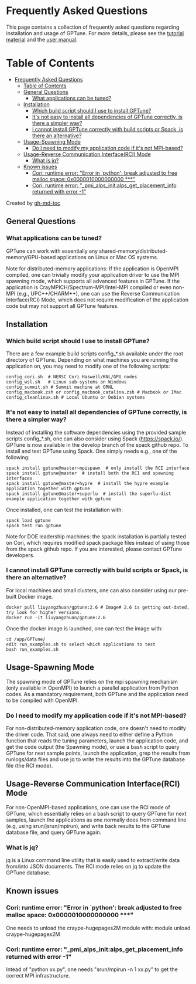 # Frequently Asked Questions

This page contains a collection of frequently asked questions regarding installation and usage of GPTune. For more details, please see the [tutorial material](https://gptune.lbl.gov/documentation/gptune-tutorial-ecp2021/) and the [user manual](https://github.com/gptune/GPTune/blob/master/Doc/GPTune_UsersGuide.pdf).  

Table of Contents
=================

* [Frequently Asked Questions](#frequently-asked-questions)
   * [Table of Contents](#table-of-contents)
   * [General Questions](#general-questions)
      * [What applications can be tuned?](#what-applications-can-be-tuned)
   * [Installation](#installation)
      * [Which build script should I use to install GPTune?](#which-build-script-should-i-use-to-install-gptune)
      * [It's not easy to install all dependencies of GPTune correctly, is there a simpler way?](#its-not-easy-to-install-all-dependencies-of-gptune-correctly-is-there-a-simpler-way)
      * [I cannot install GPTune correctly with build scripts or Spack, is there an alternative?](#i-cannot-install-gptune-correctly-with-build-scripts-or-spack-is-there-an-alternative)
   * [Usage-Spawning Mode](#usage-spawning-mode)
      * [Do I need to modify my application code if it's not MPI-based?](#do-i-need-to-modify-my-application-code-if-its-not-mpi-based)
   * [Usage-Reverse Communication Interface(RCI) Mode](#usage-reverse-communication-interfacerci-mode)
      * [What is jq?](#what-is-jq)
   * [Known issues](#known-issues)
      * [Cori: runtime error: "Error in `python': break adjusted to free malloc space: 0x0000010000000000 ***"](#cori-runtime-error-error-in-python-break-adjusted-to-free-malloc-space-0x0000010000000000-)
      * [Cori: runtime error: "_pmi_alps_init:alps_get_placement_info returned with error -1"](#cori-runtime-error-_pmi_alps_initalps_get_placement_info-returned-with-error--1)

Created by [gh-md-toc](https://github.com/ekalinin/github-markdown-toc)

## General Questions

### What applications can be tuned?
GPTune can work with essentially any shared-memory/distributed-memory/GPU-based applications on Linux or Mac OS systems. 

Note for distributed-memory applications: If the application is OpenMPI compiled, one can trivially modify your application driver to use the MPI spawning mode, which supports all advanced features in GPTune. If the application is CrayMPICH/Spectrum-MPI/Intel-MPI compiled or even non-MPI (e.g., UPC++/CHARM++), one can use the Reverse Communication Interface(RCI) Mode, which does not require modification of the application code but may not support all GPTune features.  

## Installation
### Which build script should I use to install GPTune?
There are a few example build scripts config_*.sh available under the root directory of GPTune. Depending on what machines you are running the application on, you may need to modify one of the following scripts:  
```
config_cori.sh  # NERSC Cori Haswell/KNL/GPU nodes  
config_wsl.sh   # Linux sub-systems on Windows  
config_summit.sh # Summit machine at ORNL  
config_macbook.zsh or config_macbook_catalina.zsh # Macbook or IMac   
config_cleanlinux.sh # Local Ubuntu or Debian systems  
```
### It's not easy to install all dependencies of GPTune correctly, is there a simpler way?
Instead of installing the software dependencies using the provided sample scripts config_*.sh, one can also consider using Spack (https://spack.io/). GPTune is now available in the develop branch of the spack github repo. To install and test GPTune using Spack. One simply needs e.g., one of the following:  
```
spack install gptune@master~mpispawn  # only install the RCI interface  
spack install gptune@master  # install both the RCI and spawning interfaces  
spack install gptune@master+hypre  # install the hypre example application together with gptune  
spack install gptune@master+superlu  # install the superlu-dist example application together with gptune  
```
Once installed, one can test the installation with:  
```
spack load gptune  
spack test run gptune  
```
Note for DOE leadership machines: the spack installation is partially tested on Cori, which requires modified spack package files instead of using those from the spack github repo. If you are interested, please contact GPTune developers. 
### I cannot install GPTune correctly with build scripts or Spack, is there an alternative?
For local machines and small clusters, one can also consider using our pre-built Docker image.  
```
docker pull liuyangzhuan/gptune:2.6 # Image# 2.6 is getting out-dated, try look for higher versions.   
docker run -it liuyangzhuan/gptune:2.6
```
Once the docker image is launched, one can test the image with:
```
cd /app/GPTune/  
edit run_examples.sh to select which applications to test  
bash run_examples.sh
```
## Usage-Spawning Mode
The spawning mode of GPTune relies on the mpi spawning mechanism (only available in OpenMPI) to launch a parallel application from Python codes. As a mandatory requirement, both GPTune and the application need to be compiled with OpenMPI.  
### Do I need to modify my application code if it's not MPI-based?
For non-distributed-memory application code, one doesn't need to modify the driver code. That said, one always need to either define a Python function that reads the tuning parameters, launch the application code, and get the code output (the Spawning mode), or use a bash script to query GPTune for next sample points, launch the application, grep the results from runlogs/data files and use jq to write the results into the GPTune database file (the RCI mode).  
## Usage-Reverse Communication Interface(RCI) Mode
For non-OpenMPI-based applications, one can use the RCI mode of GPTune, which essentially relies on a bash script to query GPTune for next samples, launch the applications as one normally does from command line (e.g, using srun/jsrun/mpirun), and write back results to the GPTune database file, and query GPTune again.   
### What is jq?
jq is a Linux command line utility that is easily used to extract/write data from/into JSON documents. The RCI mode relies on jq to update the GPTune database. 

## Known issues
### Cori: runtime error: "Error in `python': break adjusted to free malloc space: 0x0000010000000000 ***"
One needs to unload the craype-hugepages2M module with: module unload craype-hugepages2M
### Cori: runtime error: "_pmi_alps_init:alps_get_placement_info returned with error -1"
Intead of "python xx.py", one needs "srun/mpirun -n 1 xx.py" to get the correct MPI infrastructure.


